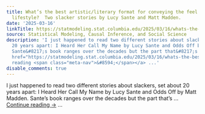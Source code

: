 ```yaml
---
title: What’s the best artistic/literary format for conveying the feel of the slacker
  lifestyle?  Two slacker stories by Lucy Sante and Matt Madden.
date: '2025-03-16'
linkTitle: https://statmodeling.stat.columbia.edu/2025/03/16/whats-the-best-artistic-literary-format-for-conveying-the-feel-of-the-slacker-lifestyle-two-slacker-stories-by-lucy-sante-and-matt-madden/
source: Statistical Modeling, Causal Inference, and Social Science
description: 'I just happened to read two different stories about slackers, set about
  20 years apart: I Heard Her Call My Name by Lucy Sante and Odds Off by Matt Madden.
  Sante&#8217;s book ranges over the decades but the part that&#8217;s &#8230; <a
  href="https://statmodeling.stat.columbia.edu/2025/03/16/whats-the-best-artistic-literary-format-for-conveying-the-feel-of-the-slacker-lifestyle-two-slacker-stories-by-lucy-sante-and-matt-madden/">Continue
  reading <span class="meta-nav">&#8594;</span></a> ...'
disable_comments: true
---
```

I just happened to read two different stories about slackers, set about 20 years apart: I Heard Her Call My Name by Lucy Sante and Odds Off by Matt Madden. Sante&#8217;s book ranges over the decades but the part that&#8217;s &#8230; <a href="https://statmodeling.stat.columbia.edu/2025/03/16/whats-the-best-artistic-literary-format-for-conveying-the-feel-of-the-slacker-lifestyle-two-slacker-stories-by-lucy-sante-and-matt-madden/">Continue reading <span class="meta-nav">&#8594;</span></a> ...